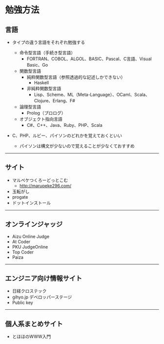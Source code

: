 # 勉強方法

## 言語

- タイプの違う言語をそれぞれ勉強する
  - 命令型言語（手続き型言語）
    - FORTRAN、COBOL、ALGOL、BASIC、Pascal、C言語、Visual Basic、Go
  - 関数型言語
    - 純粋関数型言語（参照透過的な記述しかできない）
      - Haskell
    - 非純粋関数型言語
      - Lisp、Scheme、ML（Meta-Language）、OCaml、Scala、Clojure、Erlang、F#
  - 論理型言語
    - Prolog（プロログ）
  - オブジェクト指向言語
    - C#、C++、Java、Ruby、PHP、Scala

- C、PHP、ルビー、パイソンのどれかを覚えておくといい
  - パイソンは構文が少ないので覚えることが少なくておすすめ

---

## サイト

- マルペケつくろーどっとこむ
  - http://marupeke296.com/
- 玉転がし
- progate
- ドットインストール
  
---

## オンラインジャッジ
- Aizu Online Judge
- At Coder
- PKU JudgeOnline
- Top Coder
- Paiza
  
---

## エンジニア向け情報サイト
- 日経クロステック
- gihyo.jp デベロッパーステージ
- Public key

---

## 個人系まとめサイト
- とほほのWWW入門